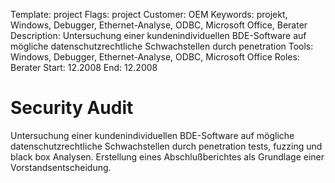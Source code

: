 Template: project
Flags: project
Customer: OEM
Keywords: projekt, Windows, Debugger, Ethernet-Analyse, ODBC, Microsoft Office, Berater
Description: Untersuchung einer kundenindividuellen BDE-Software auf mögliche datenschutzrechtliche Schwachstellen durch penetration
Tools: Windows, Debugger, Ethernet-Analyse, ODBC, Microsoft Office
Roles: Berater
Start: 12.2008
End: 12.2008

# Security Audit

Untersuchung einer kundenindividuellen BDE-Software auf mögliche datenschutzrechtliche Schwachstellen durch penetration tests, fuzzing und black box Analysen. Erstellung eines Abschlußberichtes als Grundlage einer Vorstandsentscheidung.


